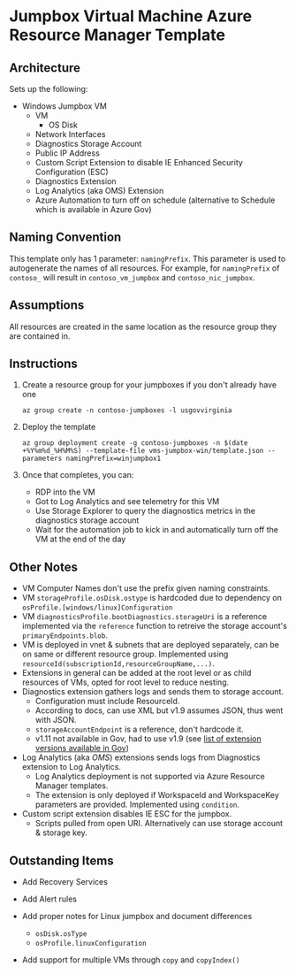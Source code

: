# Jumpbox Virtual Machine Azure Resource Manager Template

## Architecture
Sets up the following:
* Windows Jumpbox VM
  * VM
    * OS Disk
  * Network Interfaces
  * Diagnostics Storage Account
  * Public IP Address
  * Custom Script Extension to disable IE Enhanced Security Configuration (ESC)
  * Diagnostics Extension
  * Log Analytics (aka OMS) Extension
  * Azure Automation to turn off on schedule (alternative to Schedule which is available in Azure Gov)

## Naming Convention
This template only has 1 parameter: `namingPrefix`. This parameter is used to autogenerate the names of all resources. For example, for `namingPrefix` of `contoso_` will result in `contoso_vm_jumpbox` and `contoso_nic_jumpbox`.

## Assumptions
All resources are created in the same location as the resource group they are contained in.

## Instructions
1. Create a resource group for your jumpboxes if you don't already have one

    `az group create -n contoso-jumpboxes -l usgovvirginia`

1. Deploy the template

    `az group deployment create -g contoso-jumpboxes -n $(date +%Y%m%d_%H%M%S) --template-file vms-jumpbox-win/template.json --parameters namingPrefix=winjumpbox1`

1. Once that completes, you can:

    * RDP into the VM
    * Got to Log Analytics and see telemetry for this VM
    * Use Storage Explorer to query the diagnostics metrics in the diagnostics storage account
    * Wait for the automation job to kick in and automatically turn off the VM at the end of the day 

## Other Notes
* VM Computer Names don't use the prefix given naming constraints.
* VM `storageProfile.osDisk.ostype` is hardcoded due to dependency on `osProfile.[windows/linux]Configuration`
* VM `diagnosticsProfile.bootDiagnostics.storageUri` is a reference implemented via the `reference` function to retreive the storage account's `primaryEndpoints.blob`.
* VM is deployed in vnet & subnets that are deployed separately, can be on same or different resource group. Implemented using `resourceId(subscriptionId,resourceGroupName,...)`. 
* Extensions in general can be added at the root level or as child resources of VMs, opted for root level to reduce nesting.
* Diagnostics extension gathers logs and sends them to storage account.
  * Configuration must include ResourceId.
  * According to docs, can use XML but v1.9 assumes JSON, thus went with JSON.
  * `storageAccountEndpoint` is a reference, don't hardcode it.
  * v1.11 not available in Gov, had to use v1.9 (see [list of extension versions available in Gov](https://docs.microsoft.com/azure/azure-government/documentation-government-extension))
* Log Analytics (aka *OMS*) extensions sends logs from Diagnostics extension to Log Analytics.
  * Log Analytics deployment is not supported via Azure Resource Manager templates.
  * The extension is only deployed if WorkspaceId and WorkspaceKey parameters are provided. Implemented using `condition`.
* Custom script extension disables IE ESC for the jumpbox.
  * Scripts pulled from open URI. Alternatively can use storage account & storage key.

## Outstanding Items
* Add Recovery Services
* Add Alert rules

* Add proper notes for Linux jumpbox and document differences
    * `osDisk.osType`
    * `osProfile.linuxConfiguration`

* Add support for multiple VMs through `copy` and `copyIndex()`